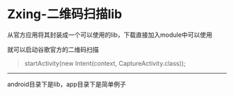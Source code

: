 # Zxing-二维码扫描lib
从官方应用将其封装成一个可以使用的lib，下载直接加入module中可以使用

就可以启动谷歌官方的二维码扫描
> startActivity(new Intent(context, CaptureActivity.class)); 

***
android目录下是lib，app目录下是简单例子
